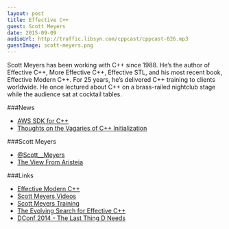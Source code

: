 ```yaml
---
layout: post
title: Effective C++
guest: Scott Meyers
date: 2015-09-09
audioUrl: http://traffic.libsyn.com/cppcast/cppcast-026.mp3
guestImage: scott-meyers.png
---
```


Scott Meyers has been working with C++ since 1988. He’s the author of Effective C++, More Effective C++, Effective STL, and his most recent book, Effective Modern C++. For 25 years, he’s delivered C++ training to clients worldwide. He once lectured about C++ on a brass-railed nightclub stage while the audience sat at cocktail tables.

###News

 - [AWS SDK for C++](https://aws.amazon.com/blogs/aws/introducing-the-aws-sdk-for-c/)
 - [Thoughts on the Vagaries of C++ Initialization](http://scottmeyers.blogspot.com/2015/09/thoughts-on-vagaries-of-c-initialization.html)
 
###Scott Meyers

 - [@Scott__Meyers](https://twitter.com/Scott__Meyers)
 - [The View From Aristeia](http://scottmeyers.blogspot.com/)

###Links

 - [Effective Modern C++](http://amzn.to/1M0xNAk)
 - [Scott Meyers Videos](http://www.aristeia.com/videos.html)
 - [Scott Meyers Training](http://www.aristeia.com/training.html)
 - [The Evolving Search for Effective C++](https://www.youtube.com/watch?v=smqT9Io_bKo)
 - [DConf 2014 - The Last Thing D Needs](https://www.youtube.com/watch?v=48kP_Ssg2eY)
